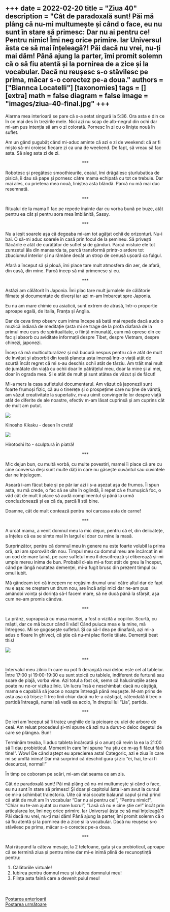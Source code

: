 
+++
date = 2022-02-20
title = "Ziua 40"
description = "Cât de paradoxală sunt! Păi mă plâng că nu-mi multumește și când o face, eu nu sunt în stare să primesc: Dar nu ai pentru ce! Pentru nimic! Îmi neg orice primire. Iar Universul ăsta ce să mai înțeleagă?! Păi dacă nu vrei, nu-ți mai dăm! Până ajung la parter, îmi promit solemn că o să fiu atentă și la pornirea de a zice și la vocabular. Dacă nu reușesc s-o stăvilesc pe prima, măcar s-o corectez pe-a doua."
authors = ["Biannca Locatelli"]
[taxonomies]
tags = []
[extra]
math = false
diagram = false
image = "images/ziua-40-final.jpg"
+++
---

Alarma mea interioară se pare că s-a setat singură la 5:36. Ora asta e din ce în ce mai des în trezirile mele. Nici azi nu scap de alb-negrul din ochi dar mi-am pus intenția să am o zi colorată. Pornesc în zi cu o liniște nouă în suflet.

Am un gând șugubăț când mi-aduc aminte că azi e zi de weekend: că ar fi mișto să-mi croiesc fiecare zi ca una de weekend. De fapt, să vreau să fac asta. Să aleg asta zi de zi.

<p style="text-align: center;">***</p>

Robotesc și pregătesc smoothieurile, ceaiul, îmi drăgălesc șturlubatica de pisică, îi dau să pape și pornesc către mama echipată cu tot ce trebuie. Dar mai ales, cu prietena mea nouă, liniștea asta blândă. Parcă nu mă mai duc resemnată.

<p style="text-align: center;">***</p>

Ritualul de la mama îl fac pe repede înainte dar cu vorba bună pe buze, atât pentru ea cât și pentru sora mea îmblănită, Sassy.

<p style="text-align: center;">***</p>

Nu a ieșit soarele așa că degeaba mi-am tot agățat ochii de orizonturi. Nu-i bai. O să-mi aduc soarele în casă prin focul de la șemineu. Să privești flăcările e atât de curățător de suflet și de gânduri. Parcă mistuie ele tot zumzetul ăla din mansarda ta, parcă transformă printr-o ardere tot zbuciumul interior și nu rămâne decât un strop de cenușă ușoară ca fulgul.

Afară a început să și plouă, îmi place tare mult atmosfera din aer, de afară, din casă, din mine. Parcă încep să mă primenesc și eu.

<p style="text-align: center;">***</p>

Astăzi am călătorit în Japonia. Îmi plac tare mult jurnalele de călătorie filmate și documentate de diverși iar azi m-am îmbarcat spre Japonia.

Eu nu am mare chimie cu asiaticii, sunt extrem de atrasă, într-o proporție aproape egală, de Italia, Franța și Anglia.

Dar de ceva timp observ cum inima începe să bată mai repede dacă aude o muzică indiană de meditație (asta mi se trage de la profa diafană de la primul meu curs de spiritualitate, o ființă minunată), cum mă opresc din ce fac și absorb cu aviditate informații despre Tibet, despre Vietnam, despre chinezi, japonezi.

Încep să mă multiculturalizez și mă bucură nespus pentru că e atât de mult de învățat și absorbit din toată planeta asta imensă într-o viață atât de scurtă încât regret că mi s-au deschis ochii atât de târziu. Am trăit mai mult de jumătate din viață cu ochii doar în pătrățelul meu, doar la mine și ai mei, doar în ograda mea. Și e atât de mult și sunt atâtea de văzut și de făcut!

Mi-a mers la casa sufletului documentarul. Am văzut că japonezii sunt foarte frumoși fizic, că au o tinerețe și o prospețime care nu ține de vârstă, am văzut creativitate la superlativ, m-au uimit convingerile lor despre viață atât de diferite de ale noastre, efectiv m-am lăsat cuprinsă și am cuprins cât de mult am putut.


<div class="flex justify-center">
  <img src="images/000022824_0.jpeg" />
</div>

Kinosho Kikaku - desen în cretă!


<div class="flex justify-center">
  <img src="images/images.jpeg" />
</div>

Hirotoshi Ito - sculptură în piatră!

<p style="text-align: center;">***</p>

Mic dejun bun, cu multă vorbă, cu multe povestiri, mamei îi place că are cu cine conversa deși sunt multe dăți în care nu găsește cuvântul sau cuvintele dar ne înțelegem.

Aseară i-am făcut baie și pe păr iar azi i s-a așezat așa de frumos. Îi spun asta, nu mă crede, o fac să se uite în oglindă, îi repet că e frumușică foc, o văd cât de mult îi place să audă complimentul și până la urmă concluzionează și ea că da, parcă îi stă bine.

Doamne, cât de mult contează pentru noi carcasa asta de carne!

<p style="text-align: center;">***</p>

A urcat mama, a venit domnul meu la mic dejun, pentru că el, din delicatețe, a înțeles că ea se simte mai în largul ei doar cu mine la masă.

Surprinzător, pentru că domnul meu în genere nu este foarte volubil la prima oră, azi am sporovăit din nou. Timpul meu cu domnul meu are încărcat în el un cod de mare taină, pe care sufletul meu îl descifrează și eliberează și-mi umple mereu inima de bun. Probabil d-aia mi-a fost atât de greu la început, când pe lângă noutatea demenței, mi-a fugit brusc din prezent timpul cu omul iubit.

Mă gândeam ieri că începem ne regăsim drumul unul către altul dar de fapt nu e așa: ne creștem un drum nou, are încă aripi mici dar ne-am pus amândoi voința și dorința să-l facem mare, să ne ducă până la sfârșit, așa cum ne-am promis cândva.

<p style="text-align: center;">***</p>

La prânz, suprapusă cu masa mamei, a fost o vizită a copiilor. Scurtă, cu măști, dar ce mă bucur când îi văd! Când puiuca mea e la mine, mă întregesc. Mi se gogoșește sufletul. Și ca să-l dea pe dinafară, azi mi-a adus o floare în ghiveci, că știe că nu-mi plac florile tăiate. Demență beat this!


<div class="flex justify-center">
  <img src="images/ziua-40-1.jpeg" />
</div>


<p style="text-align: center;">***</p>

Intervalul meu zilnic în care nu pot fi deranjată mai deloc este cel al tablelor. Între 17:00 și 19:00-19:30 eu sunt stoică cu tablele, indiferent de furtună sau soare de plajă, vorba vine. Azi totul a fost ok, semn că halucinațiile astea poate nu ne-or vizita zilnic. Un lucru însă e neschimbat: dacă nu câștigă, mama e capabilă să joace o noapte întreagă până reușește. M-am prins de asta așa că trișez: îi trec linii chiar dacă nu le-a câștigat, câteodată îi trec o partidă întreagă, numai să vadă ea acolo, în dreptul lui “Lia”, partida.

<p style="text-align: center;">***</p>

De ieri am început să îi tratez unghiile de la picioare cu ulei de arbore de ceai. Am reluat procedeul și-mi spune că azi nu a durut-o deloc degetul de care se plângea. Bun!

Terminăm treaba, îi aduc tableta încărcată și o anunț că revin la ea la 21:00 să îi dau probioticul. Moment în care îmi spune “nu știu ce m-aș fi făcut fără tine!”. Wow! De când aștept eu aprecierea asta! Categoric, azi e ziua în care mi se umflă inima! Dar mă surprind că deschid gura și zic “ei, hai, te-ai fi descurcat, normal!”

În timp ce coboram pe scări, mi-am dat seama ce am zis.

Cât de paradoxală sunt! Păi mă plâng că nu-mi multumește și când o face, eu nu sunt în stare să primesc! Și doar și capitolul ăsta l-am avut la cursul ce mi-a schimbat traiectoria. Uite că mai scoate balaurul capul și mă prind că atât de mult am în vocabular “Dar nu ai pentru ce!”, “Pentru nimic!”, “Chiar nu te-am ajutat cu mare lucru!”, “Lasă că nu e cine știe ce!” încât prin articularea lor, îmi neg orice primire. Iar Universul ăsta ce să mai înțeleagă?! Păi dacă nu vrei, nu-ți mai dăm! Până ajung la parter, îmi promit solemn că o să fiu atentă și la pornirea de a zice și la vocabular. Dacă nu reușesc s-o stăvilesc pe prima, măcar s-o corectez pe-a doua.

<p style="text-align: center;">***</p>

Mai răspund la câteva mesaje, la 2 telefoane, gata și cu probioticul, aproape că se termină ziua și pentru mine dar mi-e inimă plină de recunoștință pentru:
1. Călătoriile virtuale!
2. Iubirea pentru domnul meu și iubirea domnului meu!
3. Ființa asta faină care a devenit puiul meu!

<br/>

<br/>

<div class="flex justify-between">
  <div>
    <a href="/blog/ziua-39/">Postarea anterioară</a>
  </div>
  <div>
    <a href="/blog/ziua-41/">Postarea următoare</a>
  </div>
</div>
